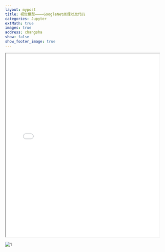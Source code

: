 ```yaml
---
layout: mypost
title: 视觉模型————GoogleNet原理以及代码
categories: Jupyter
extMath: true
images: true
address: changsha
show: false
show_footer_image: true
---
```

<iframe src="{{ site.baseurl }}/code/googlenet.html" width="100%" height="600px"></iframe>

![1](https://s2.loli.net/2025/06/21/QRTAj1GeivKHrDs.webp)
